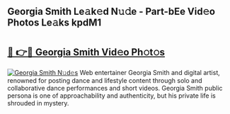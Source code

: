 ## Georgia Smith Le𝚊k𝚎d N𝚞𝚍e - Part-bEe Vid𝚎o Photos Le𝚊ks kpdM1

# <h2><a href="http://fbdbm69.evod.top/?m=Georgia+Smith">🔗 👉🔴 Georgia Smith Vid𝚎o Ph𝚘t𝚘s</a></h2>

[![Georgia Smith N𝚞d𝚎s](https://i.imgur.com/8V9OHl7.gif)](http://fbdbm69.evod.top/?m=Georgia+Smith)
Web entertainer Georgia Smith and digital artist, renowned for posting dance and lifestyle content through solo and collaborative dance performances and short videos. Georgia Smith public persona is one of approachability and authenticity, but his private life is shrouded in mystery. 

